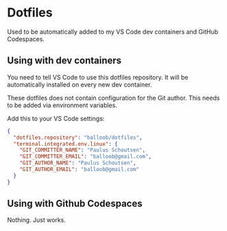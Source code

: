 # Dotfiles

Used to be automatically added to my VS Code dev containers and GitHub Codespaces.

## Using with dev containers

You need to tell VS Code to use this dotfiles repository. It will be automatically installed on every new dev container.

These dotfiles does not contain configuration for the Git author. This needs to be added via environment variables.

Add this to your VS Code settings:

```json
{
  "dotfiles.repository": "balloob/dotfiles",
  "terminal.integrated.env.linux": {
    "GIT_COMMITTER_NAME": "Paulus Schoutsen",
    "GIT_COMMITTER_EMAIL": "balloob@gmail.com",
    "GIT_AUTHOR_NAME": "Paulus Schoutsen",
    "GIT_AUTHOR_EMAIL": "balloob@gmail.com"
  }
}
```

## Using with Github Codespaces

Nothing. Just works.
